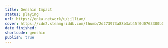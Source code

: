 ```yaml
---
title: Genshin Impact
status: playing
url: https://enka.network/u/jillian/
cover: https://cdn2.steamgriddb.com/thumb/2d273973a88b3ab45f0d0763300b0695.jpg
date finished:
shortcode: genshin
publish: true
---
```

